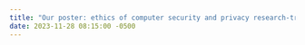 ```yaml
---
title: "Our poster: ethics of computer security and privacy research-trends and standards from a data perspective has been accepted by CCS 2023"
date: 2023-11-28 08:15:00 -0500
---
```

